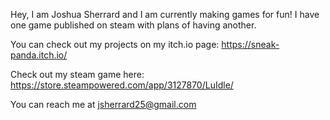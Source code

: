 Hey, I am Joshua Sherrard and I am currently making games for fun! I have one game published on steam with plans of having another.

You can check out my projects on my itch.io page: 
https://sneak-panda.itch.io/

Check out my steam game here: 
https://store.steampowered.com/app/3127870/LuIdle/

You can reach me at jsherrard25@gmail.com

<!---
Sneakpanda/Sneakpanda is a ✨ special ✨ repository because its `README.md` (this file) appears on your GitHub profile.
You can click the Preview link to take a look at your changes.
--->
